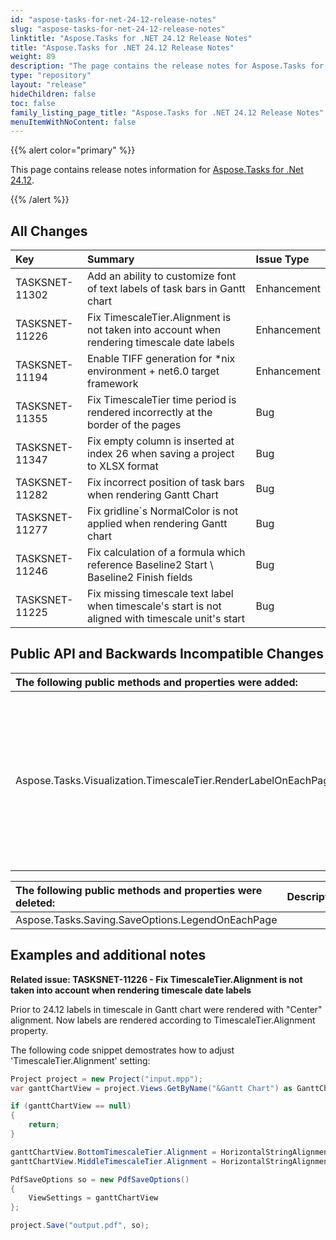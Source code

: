 ```yaml
---
id: "aspose-tasks-for-net-24-12-release-notes"
slug: "aspose-tasks-for-net-24-12-release-notes"
linktitle: "Aspose.Tasks for .NET 24.12 Release Notes"
title: "Aspose.Tasks for .NET 24.12 Release Notes"
weight: 89
description: "The page contains the release notes for Aspose.Tasks for .NET 24.12."
type: "repository"
layout: "release"
hideChildren: false
toc: false
family_listing_page_title: "Aspose.Tasks for .NET 24.12 Release Notes"
menuItemWithNoContent: false
---
```


{{% alert color="primary" %}} 

This page contains release notes information for [Aspose.Tasks for .Net 24.12](https://releases.aspose.com/tasks/net/new-releases/aspose.tasks-for-.net-24.12/).

{{% /alert %}}

## **All Changes**

|**Key**|**Summary**|**Issue Type**|
| :- | :- | :- |
| TASKSNET-11302 | Add an ability to customize font of text labels of task bars in Gantt chart | Enhancement |
| TASKSNET-11226 | Fix TimescaleTier.Alignment is not taken into account when rendering timescale date labels | Enhancement |
| TASKSNET-11194 | Enable TIFF generation for *nix environment + net6.0 target framework | Enhancement |
| TASKSNET-11355 | Fix TimescaleTier time period is rendered incorrectly at the border of the pages | Bug |
| TASKSNET-11347 | Fix empty column is inserted at index 26 when saving a project to XLSX format | Bug |
| TASKSNET-11282 | Fix incorrect position of task bars when rendering Gantt Chart | Bug |
| TASKSNET-11277 | Fix gridline`s NormalColor is not applied when rendering Gantt chart | Bug |
| TASKSNET-11246 | Fix calculation of a formula which reference Baseline2 Start \ Baseline2 Finish fields | Bug |
| TASKSNET-11225 | Fix missing timescale text label when timescale's start is not aligned with timescale unit's start | Bug |

## **Public API and Backwards Incompatible Changes**

|**The following public methods and properties were added:**|**Description**|
| :- | :- |
| Aspose.Tasks.Visualization.TimescaleTier.RenderLabelOnEachPage | Gets or sets flag that defines whether date labels should be rendered on each page when a time period spans over several pages. |

|**The following public methods and properties were deleted:**|**Description**|
| :- | :- |
| Aspose.Tasks.Saving.SaveOptions.LegendOnEachPage |  |

## **Examples and additional notes**

**Related issue: TASKSNET-11226 - Fix TimescaleTier.Alignment is not taken into account when rendering timescale date labels**

Prior to 24.12 labels in timescale in Gantt chart were rendered with "Center" alignment. Now labels are rendered according to TimescaleTier.Alignment property.

The following code snippet demostrates how to adjust 'TimescaleTier.Alignment' setting:

```cs
Project project = new Project("input.mpp");
var ganttChartView = project.Views.GetByName("&Gantt Chart") as GanttChartView;

if (ganttChartView == null)
{
    return;
}

ganttChartView.BottomTimescaleTier.Alignment = HorizontalStringAlignment.Near;
ganttChartView.MiddleTimescaleTier.Alignment = HorizontalStringAlignment.Far;

PdfSaveOptions so = new PdfSaveOptions()
{
    ViewSettings = ganttChartView
};

project.Save("output.pdf", so);
```